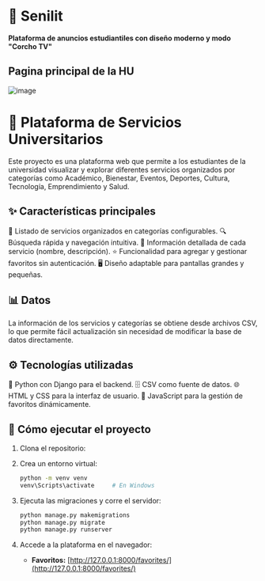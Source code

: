 # 📌 Senilit  
**Plataforma de anuncios estudiantiles con diseño moderno y modo "Corcho TV"**  

## Pagina principal de la HU
![image](https://github.com/user-attachments/assets/fab4f2cc-b2d4-491a-9500-b9664fee3983)

# 📌 Plataforma de Servicios Universitarios

Este proyecto es una plataforma web que permite a los estudiantes de la universidad visualizar y explorar diferentes servicios organizados por categorías como Académico, Bienestar, Eventos, Deportes, Cultura, Tecnología, Emprendimiento y Salud.

## ✨ Características principales

📂 Listado de servicios organizados en categorías configurables.
🔍 Búsqueda rápida y navegación intuitiva.
📄 Información detallada de cada servicio (nombre, descripción).
⭐ Funcionalidad para agregar y gestionar favoritos sin autenticación.
🖥️ Diseño adaptable para pantallas grandes y pequeñas.

## 📊 Datos

La información de los servicios y categorías se obtiene desde archivos CSV, lo que permite fácil actualización sin necesidad de modificar la base de datos directamente.

## ⚙️ Tecnologías utilizadas

🐍 Python con Django para el backend.
🗄️ CSV como fuente de datos.
🌐 HTML y CSS para la interfaz de usuario.
📌 JavaScript para la gestión de favoritos dinámicamente.

## 🚀 Cómo ejecutar el proyecto

1. Clona el repositorio:
   

2. Crea un entorno virtual:
   ```bash
   python -m venv venv
   venv\Scripts\activate     # En Windows
   ```

3. Ejecuta las migraciones y corre el servidor:
   ```bash
   python manage.py makemigrations
   python manage.py migrate
   python manage.py runserver
   ```

4. Accede a la plataforma en el navegador:
   - **Favoritos:** [http://127.0.0.1:8000/favorites/](http://127.0.0.1:8000/favorites/)
